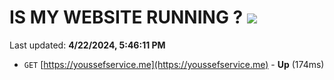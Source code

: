 # IS MY WEBSITE RUNNING ? [![](https://img.shields.io/static/v1?label=Sponsor&message=%E2%9D%A4&logo=GitHub&color=%23fe8e86)](https://github.com/sponsors/<username>)

Last updated: **4/22/2024, 5:46:11 PM**

- `GET` [https://youssefservice.me](https://youssefservice.me) - **Up** (174ms)
